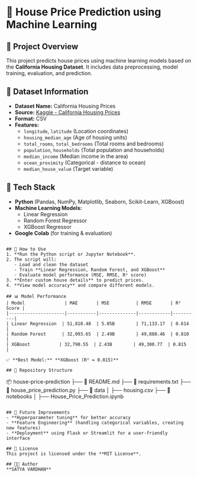 # 🏡 House Price Prediction using Machine Learning

## 📌 Project Overview
This project predicts house prices using machine learning models based on the **California Housing Dataset**. It includes data preprocessing, model training, evaluation, and prediction.

## 📂 Dataset Information
- **Dataset Name:** California Housing Prices
- **Source:** [Kaggle - California Housing Prices](https://www.kaggle.com/datasets/camnugent/california-housing-prices)
- **Format:** CSV
- **Features:**
  - `longitude`, `latitude` (Location coordinates)
  - `housing_median_age` (Age of housing units)
  - `total_rooms`, `total_bedrooms` (Total rooms and bedrooms)
  - `population`, `households` (Total population and households)
  - `median_income` (Median income in the area)
  - `ocean_proximity` (Categorical - distance to ocean)
  - `median_house_value` (Target variable)

## 🚀 Tech Stack
- **Python** (Pandas, NumPy, Matplotlib, Seaborn, Scikit-Learn, XGBoost)
- **Machine Learning Models:**
  - Linear Regression
  - Random Forest Regressor
  - XGBoost Regressor
- **Google Colab** (for training & evaluation)


```

## 🎯 How to Use
1. **Run the Python script or Jupyter Notebook**.
2. The script will:
   - Load and clean the dataset
   - Train **Linear Regression, Random Forest, and XGBoost**
   - Evaluate model performance (MSE, RMSE, R² score)
3. **Enter custom house details** to predict prices.
4. **View model accuracy** and compare different models.

## 📊 Model Performance
| Model               | MAE       | MSE          | RMSE       | R² Score |
|---------------------|-----------|--------------|------------|----------|
| Linear Regression  | 51,810.48  | 5.05B        | 71,133.17  | 0.614    |
| Random Forest      | 32,093.65  | 2.49B        | 49,880.46  | 0.810    |
| XGBoost           | 32,790.55  | 2.43B        | 49,300.77  | 0.815    |

✅ **Best Model:** **XGBoost (R² = 0.815)**

## 📂 Repository Structure
```
📦 house-price-prediction
├── 📜 README.md
├── 📜 requirements.txt
├── 📜 house_price_prediction.py
├── 📂 data
│   ├── housing.csv
├── 📂 notebooks
│   ├── House_Price_Prediction.ipynb
```

## 🔮 Future Improvements
- **Hyperparameter tuning** for better accuracy
- **Feature Engineering** (handling categorical variables, creating new features)
- **Deployment** using Flask or Streamlit for a user-friendly interface

## 📜 License
This project is licensed under the **MIT License**.

## 👨‍💻 Author
**SATYA VARDHAN**  


